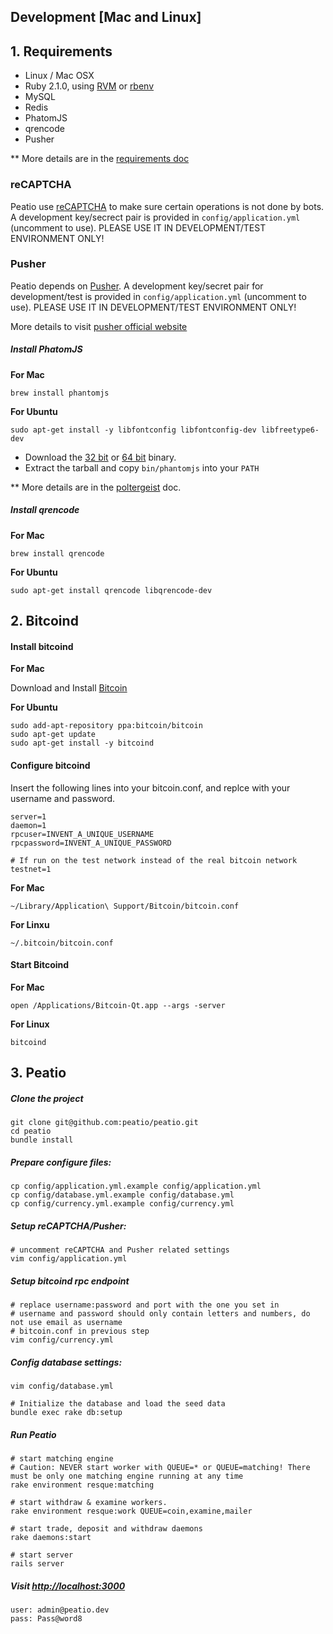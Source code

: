Development [Mac and Linux]
-------------------------------------

## 1. Requirements

* Linux / Mac OSX
* Ruby 2.1.0, using [RVM](http://rvm.io/) or [rbenv](https://github.com/sstephenson/rbenv)
* MySQL
* Redis
* PhatomJS
* qrencode
* Pusher

** More details are in the [requirements doc](doc/install/requirements.md)

### reCAPTCHA

Peatio use [reCAPTCHA](https://www.google.com/recaptcha) to make sure certain operations is not done by bots. A development key/secrect pair is provided in `config/application.yml` (uncomment to use). PLEASE USE IT IN DEVELOPMENT/TEST ENVIRONMENT ONLY!

### Pusher

Peatio depends on [Pusher](http://pusher.com). A development key/secret pair for development/test is provided in `config/application.yml` (uncomment to use). PLEASE USE IT IN DEVELOPMENT/TEST ENVIRONMENT ONLY!

More details to visit [pusher official website](http://pusher.com)

##### Install PhatomJS

**For Mac**

    brew install phantomjs

**For Ubuntu**

    sudo apt-get install -y libfontconfig libfontconfig-dev libfreetype6-dev

* Download the [32 bit](https://phantomjs.googlecode.com/files/phantomjs-1.9.2-linux-i686.tar.bz2)
or [64 bit](https://phantomjs.googlecode.com/files/phantomjs-1.9.2-linux-x86_64.tar.bz2)
binary.
* Extract the tarball and copy `bin/phantomjs` into your `PATH`

** More details are in the [poltergeist](https://github.com/jonleighton/poltergeist/blob/master/README.md) doc.

##### Install qrencode

**For Mac**

    brew install qrencode

**For Ubuntu**

    sudo apt-get install qrencode libqrencode-dev

## 2. Bitcoind

#### Install bitcoind

**For Mac**

Download and Install [Bitcoin](http://bitcoin.org/en/download)

**For Ubuntu**

    sudo add-apt-repository ppa:bitcoin/bitcoin
    sudo apt-get update
    sudo apt-get install -y bitcoind

#### Configure bitcoind

Insert the following lines into your bitcoin.conf, and replce with your username and password.

    server=1
    daemon=1
    rpcuser=INVENT_A_UNIQUE_USERNAME
    rpcpassword=INVENT_A_UNIQUE_PASSWORD

    # If run on the test network instead of the real bitcoin network
    testnet=1


**For Mac**

    ~/Library/Application\ Support/Bitcoin/bitcoin.conf

**For Linxu**

    ~/.bitcoin/bitcoin.conf


#### Start Bitcoind

**For Mac**

    open /Applications/Bitcoin-Qt.app --args -server

**For Linux**

    bitcoind


## 3. Peatio

##### Clone the project

    git clone git@github.com:peatio/peatio.git
    cd peatio
    bundle install

##### Prepare configure files:

    cp config/application.yml.example config/application.yml
    cp config/database.yml.example config/database.yml
    cp config/currency.yml.example config/currency.yml

##### Setup reCAPTCHA/Pusher:

    # uncomment reCAPTCHA and Pusher related settings
    vim config/application.yml

##### Setup bitcoind rpc endpoint

    # replace username:password and port with the one you set in
    # username and password should only contain letters and numbers, do not use email as username
    # bitcoin.conf in previous step
    vim config/currency.yml

##### Config database settings:

    vim config/database.yml

    # Initialize the database and load the seed data
    bundle exec rake db:setup

##### Run Peatio

    # start matching engine
    # Caution: NEVER start worker with QUEUE=* or QUEUE=matching! There must be only one matching engine running at any time
    rake environment resque:matching

    # start withdraw & examine workers.
    rake environment resque:work QUEUE=coin,examine,mailer

    # start trade, deposit and withdraw daemons
    rake daemons:start

    # start server
    rails server

##### Visit [http://localhost:3000](http://localhost:3000)

    user: admin@peatio.dev
    pass: Pass@word8

